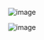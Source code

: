 ![image](https://github.com/user-attachments/assets/3fa109b8-0ac8-422f-9fd9-cd6d65a2308f)

![image](https://github.com/user-attachments/assets/68f536d2-a4cf-4b66-9812-3814787eda86)

